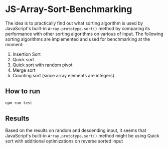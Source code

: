 # JS-Array-Sort-Benchmarking

The idea is to practically find out what sorting algorithm is used by JavaScript's built-in `Array.prototype.sort()` method by comparing its performance with other sorting algorithms on various of input.
The following sorting algorithms are implemented and used for benchmarking at the moment:

1. Insertion Sort
2. Quick sort
3. Quick sort with random pivot
4. Merge sort
5. Counting sort (since array elements are integers)

## How to run

```bash
npm run test
```

## Results

Based on the results on random and descending input, it seems that JavaScript's built-in `Array.prototype.sort()` method might be using Quick sort with additional optimizations on reverse sorted input
